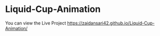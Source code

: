 # Liquid-Cup-Animation

You can view the Live Project https://zaidansari42.github.io/Liquid-Cup-Animation/
